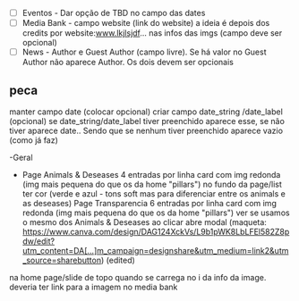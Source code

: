 - [ ] Eventos - Dar opção de TBD no campo das dates
- [ ] Media Bank - campo website (link do website) a ideia é depois dos credits por website:www.lkjlsjdf... nas infos das imgs (campo deve ser opcional)
- [ ] News - Author e Guest Author (campo livre). Se há valor no Guest Author não aparece Author. Os dois devem ser opcionais

## peca

manter campo date (colocar opcional)
criar campo date_string /date_label (opcional)
se date_string/date_label tiver preenchido aparece esse, se não tiver aparece date.. Sendo que se nenhum tiver preenchido aparece vazio (como já faz)

-Geral

<!-- Select ser a verde EARA (tal como temos no GIMM - CSS) -->
<!-- ::selection,
::-webkit-selection {
  background-color: #8FBF29;
  color: #FFFFFF;
} -->

- Page Animals & Deseases
  4 entradas por linha
  card com img redonda (img mais pequena do que os da home "pillars")
  no fundo da page/list ter cor (verde e azul - tons soft mas para diferenciar entre os animals e as deseases)
  Page Transparencia
  6 entradas por linha
  card com img redonda (img mais pequena do que os da home "pillars") ver se usamos o mesmo dos Animals & Deseases
  ao clicar abre modal (maqueta: https://www.canva.com/design/DAG124XckVs/L9b1pWK8LbLFEl582Z8pdw/edit?utm_content=DA[…]m_campaign=designshare&utm_medium=link2&utm_source=sharebutton) (edited)

na home page/slide de topo quando se carrega no i da info da image. deveria ter link para a imagem no media bank
